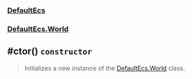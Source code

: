 ### [DefaultEcs](./DefaultEcs.md 'DefaultEcs')
### [DefaultEcs.World](./DefaultEcs-World.md 'DefaultEcs.World')
## #ctor() `constructor`
>Initializes a new instance of the [DefaultEcs.World](./DefaultEcs-World.md 'DefaultEcs.World') class.
